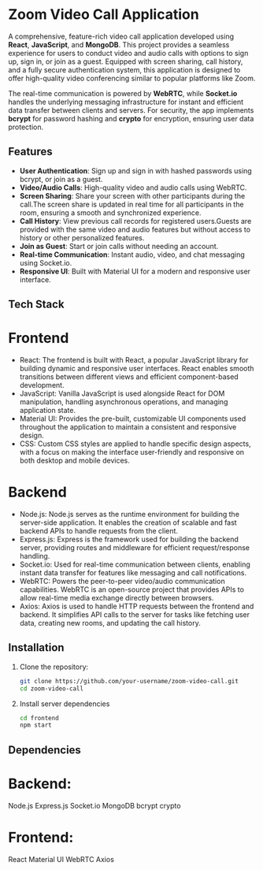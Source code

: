 # Zoom Video Call Application

A comprehensive, feature-rich video call application developed using **React**, **JavaScript**, and **MongoDB**. This project provides a seamless experience for users to conduct video and audio calls with options to sign up, sign in, or join as a guest. Equipped with screen sharing, call history, and a fully secure authentication system, this application is designed to offer high-quality video conferencing similar to popular platforms like Zoom.

The real-time communication is powered by **WebRTC**, while **Socket.io** handles the underlying messaging infrastructure for instant and efficient data transfer between clients and servers. For security, the app implements **bcrypt** for password hashing and **crypto** for encryption, ensuring user data protection.

## Features

- **User Authentication**: Sign up and sign in with hashed passwords using bcrypt, or join as a guest.
- **Video/Audio Calls**: High-quality video and audio calls using WebRTC.
- **Screen Sharing**: Share your screen with other participants during the call.The screen share 
                      is updated in real time for all participants in the room, ensuring a 
                       smooth and synchronized experience.
- **Call History**: View previous call records for registered users.Guests are provided with the 
                     same video and audio features but without access to history or other 
                    personalized features.
- **Join as Guest**: Start or join calls without needing an account.
- **Real-time Communication**: Instant audio, video, and chat messaging using Socket.io.
- **Responsive UI**: Built with Material UI for a modern and responsive user interface.

## Tech Stack
# Frontend
- React: The frontend is built with React, a popular JavaScript library for building dynamic and responsive user interfaces. React enables smooth transitions between different views and efficient component-based development.
- JavaScript: Vanilla JavaScript is used alongside React for DOM manipulation, handling asynchronous operations, and managing application state.
- Material UI: Provides the pre-built, customizable UI components used throughout the application to maintain a consistent and responsive design.
- CSS: Custom CSS styles are applied to handle specific design aspects, with a focus on making the interface user-friendly and responsive on both desktop and mobile devices.

 # Backend
- Node.js: Node.js serves as the runtime environment for building the server-side application. It enables the creation of scalable and fast backend APIs to handle requests from the client.
- Express.js: Express is the framework used for building the backend server, providing routes and middleware for efficient request/response handling.
- Socket.io: Used for real-time communication between clients, enabling instant data transfer for features like messaging and call notifications.
- WebRTC: Powers the peer-to-peer video/audio communication capabilities. WebRTC is an open-source project that provides APIs to allow real-time media exchange directly between browsers.
- Axios: Axios is used to handle HTTP requests between the frontend and backend. It simplifies API calls to the server for tasks like fetching user data, creating new rooms, and updating the call history.

## Installation

1. Clone the repository:
   ```bash
   git clone https://github.com/your-username/zoom-video-call.git
   cd zoom-video-call

   
2. Install server dependencies
   ```bash
   cd frontend
   npm start

## Dependencies
# Backend:
Node.js
Express.js
Socket.io
MongoDB
bcrypt
crypto
# Frontend:
React
Material UI
WebRTC
Axios   
